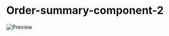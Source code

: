 # Order-summary-component-2

![Preview](https://github.com/paiveryhappy/Order-summary-component-2/assets/62796619/a9a7ab89-c9be-4d71-8cbd-e8d79c75c31f)
